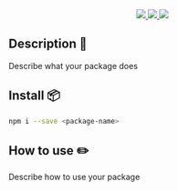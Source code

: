 <div align="center">
  <!-- LICENSE -->
  <a href="https://github.com/<USER>/<REPO>">
    <img src="https://img.shields.io/github/license/<USER>/<REPO>"/>
  </a>
  <!-- Download / month npm badge -->
  <a href="https://www.npmjs.com/package/<REPO>">
    <img src="https://img.shields.io/npm/dm/<REPO>"/>
  </a>
  <!-- CI/CD github badge -->
  <a href="https://github.com/<USER>/<REPO>/actions">
    <img src="https://github.com/<USER>/<REPO>/actions/workflows/npm-publish.yml/badge.svg"/>
  </a>
</div>


## Description 📄
Describe what your package does


## Install 📦️
```bash
npm i --save <package-name>
```

## How to use ✏️

Describe how to use your package
